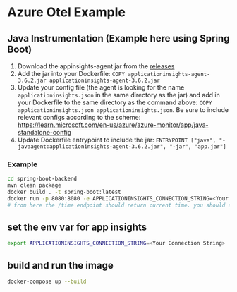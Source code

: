 # Azure Otel Example

## Java Instrumentation (Example here using Spring Boot)

1. Download the appinsights-agent jar from the [releases](https://github.com/microsoft/ApplicationInsights-Java/releases/download/3.6.2/applicationinsights-agent-3.6.2.jar)
2. Add the jar into your Dockerfile: `COPY applicationinsights-agent-3.6.2.jar applicationinsights-agent-3.6.2.jar`
3. Update your config file (the agent is looking for the name `applicationinsights.json` in the same directory as the jar) and add in your Dockerfile to the same directory as the command above: `COPY applicationinsights.json applicationinsights.json`. Be sure to include relevant configs according to the scheme: https://learn.microsoft.com/en-us/azure/azure-monitor/app/java-standalone-config
4. Update Dockerfile entrypoint to include the jar: `ENTRYPOINT ["java", "-javaagent:applicationinsights-agent-3.6.2.jar", "-jar", "app.jar"]`

### Example

```bash
cd spring-boot-backend
mvn clean package
docker build . -t spring-boot:latest
docker run -p 8080:8080 -e APPLICATIONINSIGHTS_CONNECTION_STRING=<Your Connection String> spring-boot:latest
# from here the /time endpoint should return current time. you should see telemetry in app insights
```

## set the env var for app insights
```bash
export APPLICATIONINSIGHTS_CONNECTION_STRING=<Your Connection String>
```

## build and run the image

```bash
docker-compose up --build
```

##
